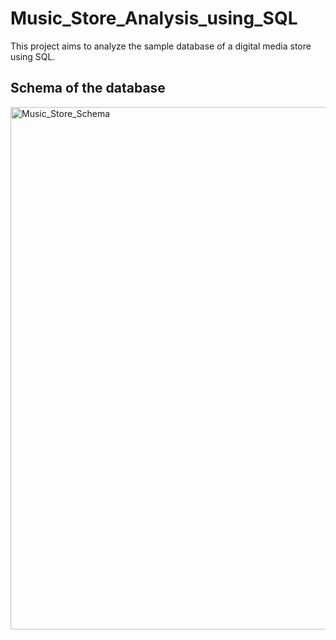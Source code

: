 # Music_Store_Analysis_using_SQL
This project aims to analyze the sample database of a digital media store using SQL.

## Schema of the database
<img width="836" alt="Music_Store_Schema" src="https://github.com/user-attachments/assets/7e123289-24e7-4932-890f-e25f2058200f">
